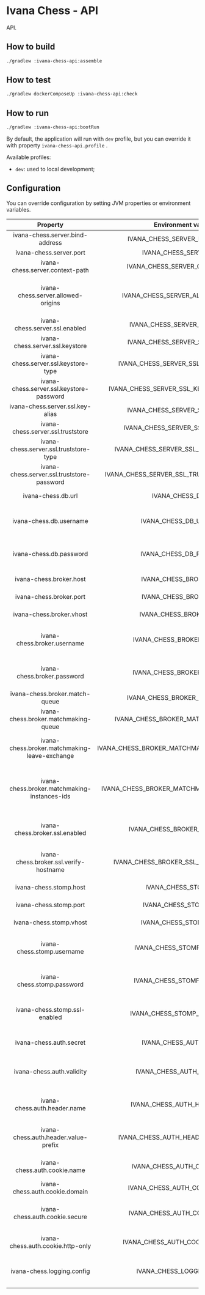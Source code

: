 # Ivana Chess - API

API.

## How to build

```bash
./gradlew :ivana-chess-api:assemble
```

## How to test

```bash
./gradlew dockerComposeUp :ivana-chess-api:check
```

## How to run

```bash
./gradlew :ivana-chess-api:bootRun
```

By default, the application will run with `dev` profile, but you can override it with property `ivana-chess-api.profile`
.

Available profiles:

- `dev`: used to local development;

## Configuration

You can override configuration by setting JVM properties or environment variables.

|                    Property                   |              Environment variable             |                          Description                         |                             Default value                             |
|:---------------------------------------------:|:---------------------------------------------:|:------------------------------------------------------------:|:---------------------------------------------------------------------:|
|        ivana-chess.server.bind-address        |        IVANA_CHESS_SERVER_BIND_ADDRESS        |                      Server bind address                     |                                0.0.0.0                                |
|            ivana-chess.server.port            |            IVANA_CHESS_SERVER_PORT            |                          Server port                         |                                  8080                                 |
|        ivana-chess.server.context-path        |        IVANA_CHESS_SERVER_CONTEXT_PATH        |                         Context path                         |                                   /                                   |
|       ivana-chess.server.allowed-origins      |       IVANA_CHESS_SERVER_ALLOWED_ORIGINS      |            Coma-separated list of allowed origins            |                                   -                                   |
|         ivana-chess.server.ssl.enabled        |         IVANA_CHESS_SERVER_SSL_ENABLED        |                       If SSL is enabled                      |                                 false                                 |
|        ivana-chess.server.ssl.keystore        |        IVANA_CHESS_SERVER_SSL_KEYSTORE        |                     Path to keystore file                    |                                                                       |
|      ivana-chess.server.ssl.keystore-type     |      IVANA_CHESS_SERVER_SSL_KEYSTORE_TYPE     |                       Type of keystore                       |                                 PKCS12                                |
|    ivana-chess.server.ssl.keystore-password   |    IVANA_CHESS_SERVER_SSL_KEYSTORE_PASSWORD   |                     Password of keystore                     |                                changeit                               |
|        ivana-chess.server.ssl.key-alias       |        IVANA_CHESS_SERVER_SSL_KEY_ALIAS       |                   Alias of key in keystore                   |                               localhost                               |
|       ivana-chess.server.ssl.truststore       |       IVANA_CHESS_SERVER_SSL_TRUSTSTORE       |                    Path to truststore file                   |                                                                       |
|     ivana-chess.server.ssl.truststore-type    |     IVANA_CHESS_SERVER_SSL_TRUSTSTORE_TYPE    |                      Type of truststore                      |                                 PKCS12                                |
|   ivana-chess.server.ssl.truststore-password  |   IVANA_CHESS_SERVER_SSL_TRUSTSTORE_PASSWORD  |                    Password of truststore                    |                                changeit                               |
|               ivana-chess.db.url              |               IVANA_CHESS_DB_URL              |                     JDBC URL of database                     | jdbc:postgresql://127.0.0.1:5432/ivana_chess_api?currentSchema=public |
|            ivana-chess.db.username            |            IVANA_CHESS_DB_USERNAME            |             Username used to connect to database             |                            ivana_chess_api                            |
|            ivana-chess.db.password            |            IVANA_CHESS_DB_PASSWORD            |             Password used to connect to database             |                            ivana_chess_api                            |
|            ivana-chess.broker.host            |            IVANA_CHESS_BROKER_HOST            |                        Host of broker                        |                               127.0.0.1                               |
|            ivana-chess.broker.port            |            IVANA_CHESS_BROKER_PORT            |                        Port of broker                        |                                  5672                                 |
|            ivana-chess.broker.vhost           |            IVANA_CHESS_BROKER_VHOST           |                    Virtual host to connect                   |                                   /                                   |
|          ivana-chess.broker.username          |          IVANA_CHESS_BROKER_USERNAME          |              Username used to connect to broker              |                                 guest                                 |
|          ivana-chess.broker.password          |          IVANA_CHESS_BROKER_PASSWORD          |              Password used to connect to broker              |                                 guest                                 |
|         ivana-chess.broker.match-queue        |         IVANA_CHESS_BROKER_MATCH_QUEUE        |                      Name of match queue                     |                                 match                                 |
|      ivana-chess.broker.matchmaking-queue     |      IVANA_CHESS_BROKER_MATCHMAKING_QUEUE     |                   Name of matchmaking queue                  |                              matchmaking                              |
| ivana-chess.broker.matchmaking-leave-exchange | IVANA_CHESS_BROKER_MATCHMAKING_LEAVE_EXCHANGE |              Name of matchmaking leave exchange              |                           matchmaking-leave                           |
|  ivana-chess.broker.matchmaking-instances-ids |  IVANA_CHESS_BROKER_MATCHMAKING_INSTANCES_IDS | Coma-separated list of ivana-chess-matchmaking instances IDs |                       ivana-chess-matchmaking-01                      |
|         ivana-chess.broker.ssl.enabled        |         IVANA_CHESS_BROKER_SSL_ENABLED        |            If SSL is enabled for broker connection           |                                 false                                 |
|     ivana-chess.broker.ssl.verify-hostname    |     IVANA_CHESS_BROKER_SSL_VERIFY_HOSTNAME    |       If certificate hostname is verified on connection      |                                 false                                 |
|             ivana-chess.stomp.host            |             IVANA_CHESS_STOMP_URL             |                         Host of STOMP                        |                               127.0.0.1                               |
|             ivana-chess.stomp.port            |             IVANA_CHESS_STOMP_PORT            |                         Port of STOMP                        |                                 61613                                 |
|            ivana-chess.stomp.vhost            |            IVANA_CHESS_STOMP_VHOST            |                    Virtual host to connect                   |                                   /                                   |
|           ivana-chess.stomp.username          |           IVANA_CHESS_STOMP_USERNAME          |               Username used to connect to STOMP              |                                 guest                                 |
|           ivana-chess.stomp.password          |           IVANA_CHESS_STOMP_PASSWORD          |               Password used to connect to STOMP              |                                 guest                                 |
|         ivana-chess.stomp.ssl-enabled         |         IVANA_CHESS_STOMP_SSL_ENABLED         |            If SSL is enabled for STOMP connection            |                                 false                                 |
|            ivana-chess.auth.secret            |            IVANA_CHESS_AUTH_SECRET            |                  Secret used to generate JWT                 |                                changeit                               |
|           ivana-chess.auth.validity           |          IVANA_CHESS_AUTH_EXPIRATION          |         Number of seconds for which the JWT is valid         |                                 604800                                |
|          ivana-chess.auth.header.name         |          IVANA_CHESS_AUTH_HEADER_NAME         |              HTTP header name which contains JWT             |                             Authorization                             |
|      ivana-chess.auth.header.value-prefix     |      IVANA_CHESS_AUTH_HEADER_VALUE_PREFIX     |        Prefix of HTTP header value which prefixes JWT        |                                Bearer                                 |
|          ivana-chess.auth.cookie.name         |          IVANA_CHESS_AUTH_COOKIE_NAME         |                Name of cookie used to send JWT               |                          _ivana_chess_session                         |
|         ivana-chess.auth.cookie.domain        |         IVANA_CHESS_AUTH_COOKIE_DOMAIN        |                       Domain of cookie                       |                               localhost                               |
|         ivana-chess.auth.cookie.secure        |         IVANA_CHESS_AUTH_COOKIE_SECURE        |             If cookie secure attribute is enabled            |                                 false                                 |
|       ivana-chess.auth.cookie.http-only       |       IVANA_CHESS_AUTH_COOKIE_HTTP_ONLY       |           If cookie http only attribute is enabled           |                                  true                                 |
|           ivana-chess.logging.config          |           IVANA_CHESS_LOGGING_CONFIG          |              Path to Logback configuration file              |                         classpath:logback.xml                         |
